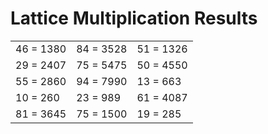# Lattice Multiplication Results

|   |   |   |
|---|---|---|
| 46 = 1380 | 84 = 3528 | 51 = 1326 |
| 29 = 2407 | 75 = 5475 | 50 = 4550 |
| 55 = 2860 | 94 = 7990 | 13 = 663 |
| 10 = 260 | 23 = 989 | 61 = 4087 |
| 81 = 3645 | 75 = 1500 | 19 = 285 |
